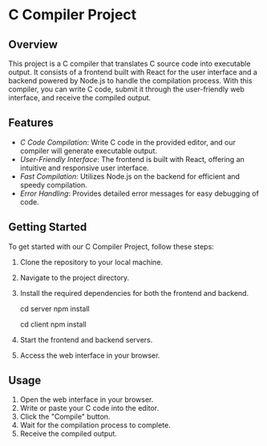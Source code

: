 # C Compiler Project

## Overview
This project is a C compiler that translates C source code into executable output. It consists of a frontend built with React for the user interface and a backend powered by Node.js to handle the compilation process. With this compiler, you can write C code, submit it through the user-friendly web interface, and receive the compiled output.

## Features
- *C Code Compilation*: Write C code in the provided editor, and our compiler will generate executable output.
- *User-Friendly Interface*: The frontend is built with React, offering an intuitive and responsive user interface.
- *Fast Compilation*: Utilizes Node.js on the backend for efficient and speedy compilation.
- *Error Handling*: Provides detailed error messages for easy debugging of code.

## Getting Started
To get started with our C Compiler Project, follow these steps:

1. Clone the repository to your local machine.
2. Navigate to the project directory.
3. Install the required dependencies for both the frontend and backend.
   
   cd server
   npm install
   

     
   cd client
   npm install
   
5. Start the frontend and backend servers.
6. Access the web interface in your browser.

## Usage
1. Open the web interface in your browser.
2. Write or paste your C code into the editor.
3. Click the "Compile" button.
4. Wait for the compilation process to complete.
5. Receive the compiled output.
